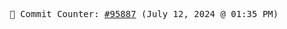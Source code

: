 <p align="center">
    <samp>
        📮 Commit Counter: <a href="https://github.com/Javascript-void0/Javascript-void0/commits/main">#95887</a> (July 12, 2024 @ 01:35 PM)
    </samp>
</p>